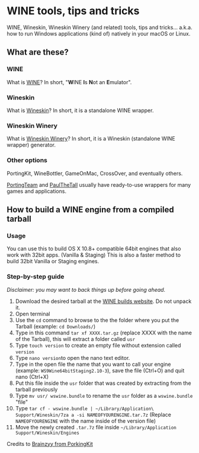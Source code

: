 # WINE tools, tips and tricks

WINE, Wineskin, Wineskin Winery (and related) tools, tips and tricks...
a.k.a. how to run Windows applications (kind of) natively in your macOS or Linux.

## What are these?

### WINE

What is [WINE](http://winehq.org/)? In short, "**W**INE **I**s **N**ot an **E**mulator".

### Wineskin

What is [Wineskin](https://sourceforge.net/projects/wineskin/)? In short, it is a standalone WINE wrapper.

### Wineskin Winery

What is [Wineskin Winery](http://wineskin.urgesoftware.com/tiki-index.php)? In short, it is a Wineskin (standalone WINE wrapper) generator.

### Other options

PortingKit, WineBottler, GameOnMac, CrossOver, and eventually others.

[PortingTeam](http://portingteam.com/) and [PaulTheTall](https://www.paulthetall.com/) usually have ready-to-use wrappers for many games and applications.

## How to build a WINE engine from a compiled tarball

### Usage

You can use this to build OS X 10.8+ compatible 64bit engines that also work with 32bit apps. (Vanilla & Staging)
This is also a faster method to build 32bit Vanilla or Staging engines.

### Step-by-step guide

*Disclaimer: you may want to back things up before going ahead.*

1. Download the desired tarball at the [WINE builds website](https://dl.winehq.org/wine-builds/macosx/download.html). Do not unpack it.
2. Open terminal
3. Use the `cd` command to browse to the the folder where you put the Tarball (example: `cd Downloads/`)
4. Type in this command `tar xf XXXX.tar.gz` (replace XXXX with the name of the Tarball), this will extract a folder called `usr`
5. Type `touch version` to create an empty file without extension called `version`
6. Type `nano version`to open the nano text editor.
7. Type in the open file the name that you want to call your engine (example: `WS9Wine64bitStaging2.10-3`), save the file (Ctrl+O) and quit nano (Ctrl+X)
8. Put this file inside the `usr` folder that was created by extracting from the tarball previously
9. Type `mv usr/ wswine.bundle` to rename the `usr` folder as a `wswine.bundle` "file"
10. Type `tar cf - wswine.bundle | ~/Library/Application\ Support/Wineskin/7za a -si NAMEOFYOURENGINE.tar.7z` (Replace `NAMEOFYOURENGINE` with the name inside of the version file)
11. Move the newly created `.tar.7z` file inside `~/Library/Application Support/Wineskin/Engines`

Credits to [Brainzyy from PorkingKit](http://portingkit.com/smf/index.php?topic=290.0)
